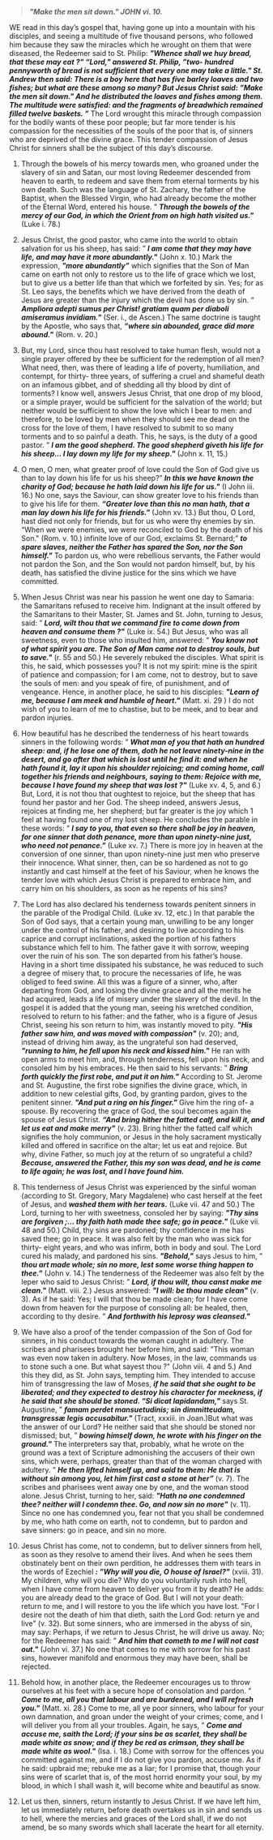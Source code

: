 
> **_"Make the men sit down." JOHN vi. 10._**

WE read in this day’s gospel that, having gone up into a mountain with his disciples, and seeing a multitude of five thousand persons, who followed him because they saw the miracles which he wrought on them that were diseased, the Redeemer said to St. Philip: **_"Whence shall we huy bread, that these may eat ?" “Lord," answered St. Philip, ”two- hundred pennyworth of bread is not sufficient that every one may take a little." St. Andrew then said: There is a boy here that has five barley loaves and two fishes; but what are these among so many? But Jesus Christ said: ”Make the men sit down." And he distributed the loaves and fishes among them. The multitude were satisfied: and the fragments of breadwhich remained filled twelve baskets. ”_** The Lord wrought this miracle through compassion for the bodily wants of these poor people; but far more tender is his compassion for the necessities of the souls of the poor that is, of sinners who are deprived of the divine grace. This tender compassion of Jesus Christ for sinners shall be the subject of this day’s discourse.

1. Through the bowels of his mercy towards men, who groaned under the slavery of sin and Satan, our most loving Redeemer descended from heaven to earth, to redeem and save them from eternal torments by his own death. Such was the language of St. Zachary, the father of the Baptist, when the Blessed Virgin, who had already become the mother of the Eternal Word, entered his house. ” **_Through the bowels of the mercy of our God, in which the Orient from on high hath visited us."_** (Luke i. 78.)

2. Jesus Christ, the good pastor, who came into the world to obtain salvation for us his sheep, has said: ” **_I am come that they may have life, and may have it more abundantly."_** (John x. 10.) Mark the expression, **_"more abundantly”_** which signifies that the Son of Man came on earth not only to restore us to the life of grace which we lost, but to give us a better life than that which we forfeited by sin. Yes; for as St. Leo says, the benefits which we have derived from the death of Jesus are greater than the injury which the devil has done us by sin. ” **_Ampliora adepti sumus per Christ! gratiam quam per diaboli amiseramus invidiam."_** (Ser. i., de Ascen.) The same doctrine is taught by the Apostle, who says that, **_“where sin abounded, grace did more abound."_** (Rom. v. 20.)

3. But, my Lord, since thou hast resolved to take human flesh, would not a single prayer offered by thee be sufficient for the redemption of all men? What need, then, was there of leading a life of poverty, humiliation, and contempt, for thirty- three years, of suffering a cruel and shameful death on an infamous gibbet, and of shedding all thy blood by dint of torments? I know well, answers Jesus Christ, that one drop of my blood, or a simple prayer, would be sufficient for the salvation of the world; but neither would be sufficient to show the love which I bear to men: and therefore, to be loved by men when they should see me dead on the cross for the love of them, I have resolved to submit to so many torments and to so painful a death. This, he says, is the duty of a good pastor. ” **_I am the good shepherd. The good shepherd giveth his life for his sheep... I lay down my life for my sheep."_** (John x. 11, 15.)

4. O men, O men, what greater proof of love could the Son of God give us than to lay down his life for us his sheep?” **_In this we have known the charity of God; because he hath laid down his life for us."_** (I John iii. 16.) No one, says the Saviour, can show greater love to his friends than to give his life for them. **_“Greater love than this no man hath, that a man lay down his life for his friends."_** (John xv. 13.) But thou, O Lord, hast died not only for friends, but for us who were thy enemies by sin. “When we were enemies, we were reconciled to God by the death of his Son." (Rom. v. 10.) infinite love of our God, exclaims St. Bernard;” **_to spare slaves, neither the Father has spared the Son, nor the Son himself."_** To pardon us, who were rebellious servants, the Father would not pardon the Son, and the Son would not pardon himself, but, by his death, has satisfied the divine justice for the sins which we have committed.

5. When Jesus Christ was near his passion he went one day to Samaria: the Samaritans refused to receive him. Indignant at the insult offered by the Samaritans to their Master, St. James and St. John, turning to Jesus, said: ” **_Lord, wilt thou that we command fire to come down from heaven and consume them ?"_** (Luke ix. 54.) But Jesus, who was all sweetness, even to those who insulted him, answered: ” **_You know not of what spirit you are. The Son of Man came not to destroy souls, but to save."_** (r. 55 and 50.) He severely rebuked the disciples. What spirit is this, he said, which possesses you? It is not my spirit: mine is the spirit of patience and compassion; for I am come, not to destroy, but to save the souls of men: and you speak of fire, of punishment, and of vengeance. Hence, in another place, he said to his disciples: **_"Learn of me, because I am meek and humble of heart."_** (Matt. xi. 29 ) I do not wish of you to learn of me to chastise, but to be meek, and to bear and pardon injuries.

6. How beautiful has he described the tenderness of his heart towards sinners in the following words: ” **_What man of you that hath an hundred sheep: and, if he lose one of them, doth he not leave ninety-nine in the desert, and go after that which is lost until he find it: and when he hath found it, lay it upon his shoulder rejoicing; and coming home, call together his friends and neighbours, saying to them: Rejoice with me, because I have found my sheep that was lost ?"_** (Luke xv. 4, 5, and 6.) But, Lord, it is not thou that oughtest to rejoice, but the sheep that has found her pastor and her God. The sheep indeed, answers Jesus, rejoices at finding me, her shepherd; but far greater is the joy which 1 feel at having found one of my lost sheep. He concludes the parable in these words: ” **_I say to you, that even so there shall be joy in heaven, for one sinner that doth penance, more than upon ninety-nine just, who need not penance."_** (Luke xv. 7.) There is more joy in heaven at the conversion of one sinner, than upon ninety-nine just men who preserve their innocence. What sinner, then, can be so hardened as not to go instantly and cast himself at the feet of his Saviour, when he knows the tender love with which Jesus Christ is prepared to embrace him, and carry him on his shoulders, as soon as he repents of his sins?

7. The Lord has also declared his tenderness towards penitent sinners in the parable of the Prodigal Child. (Luke xv. 12, etc.) In that parable the Son of God says, that a certain young man, unwilling to be any longer under the control of his father, and desiring to live according to his caprice and corrupt inclinations, asked the portion of his fathers substance which fell to him. The father gave it with sorrow, weeping over the ruin of his son. The son departed from his father’s house. Having in a short time dissipated his substance, he was reduced to such a degree of misery that, to procure the necessaries of life, he was obliged to feed swine. All this was a figure of a sinner, who, after departing from God, and losing the divine grace and all the merits he had acquired, leads a life of misery under the slavery of the devil. In the gospel it is added that the young man, seeing his wretched condition, resolved to return to his father: and the father, who is a figure of Jesus Christ, seeing his son return to him, was instantly moved to pity. **_"His father saw him, and was moved with compassion"_** (v. 20); and, instead of driving him away, as the ungrateful son had deserved, **_"running to him, he fell upon his neck and kissed him."_** He ran with open arms to meet him, and, through tenderness, fell upon his neck, and consoled him by his embraces. He then said to his servants: ” **_Bring forth quickly the first robe, and put it on him."_** According to St. Jerome and St. Augustine, the first robe signifies the divine grace, which, in addition to new celestial gifts, God, by granting pardon, gives to the penitent sinner. **_"And put a ring on his finger."_** Give him the ring of- a spouse. By recovering the grace of God, the soul becomes again the spouse of Jesus Christ. **_“And bring hither the fatted calf, and kill it, and let us eat and make merry"_** (v. 23). Bring hither the fatted calf which signifies the holy communion, or Jesus in the holy sacrament mystically killed and offered in sacrifice on the altar; let us eat and rejoice. But why, divine Father, so much joy at the return of so ungrateful a child? **_Because, answered the Father, this my son was dead, and he is come to life again; he was lost, and I have found him._**

8. This tenderness of Jesus Christ was experienced by the sinful woman (according to St. Gregory, Mary Magdalene) who cast herself at the feet of Jesus, and **_washed them with her tears._** (Luke vii. 47 and 50.) The Lord, turning to her with sweetness, consoled her by saying: **_"Thy sins are forgiven ;... thy faith hath made thee safe; go in peace."_** (Luke vii. 48 and 50.) Child, thy sins are pardoned; thy confidence in me has saved thee; go in peace. It was also felt by the man who was sick for thirty- eight years, and who was infirm, both in body and soul. The Lord cured his malady, and pardoned his sins. **_"Behold,"_** says Jesus to him, ” **_thou art made whole; sin no more, lest some worse thing happen to thee."_** (John v. 14.) The tenderness of the Redeemer was also felt by the leper who said to Jesus Christ: ” **_Lord, if thou wilt, thou canst make me clean."_** (Matt. viii. 2.) Jesus answered: **_"I will: be thou made clean"_** (v. 3). As if he said: Yes; I will that thou be made clean; for I have come down from heaven for the purpose of consoling all: be healed, then, according to thy desire. ” **_And forthwith his leprosy was cleansed."_**

9. We have also a proof of the tender compassion of the Son of God for sinners, in his conduct towards the woman caught in adultery. The scribes and pharisees brought her before him, and said: ”This woman was even now taken in adultery. Now Moses, in the law, commands us to stone such a one. But what sayest thou ?" (John viii. 4 and 5.) And this they did, as St. John says, tempting him. They intended to accuse him of transgressing the law of Moses, **_if he said that she ought to be liberated; and they expected to destroy his character for meekness, if he said that she should be stoned. “Si dicat lapidandam,"_** says St. Augustine, ” **_famam perdet mansuetudinis; sin dimmitteudam, transgressæ legis accusabitur."_** (Tract, xxxiii. in Joan.)But what was the answer of our Lord? He neither said that she should be stoned nor dismissed; but, ” **_bowing himself down, he wrote with his finger on the ground."_** The interpreters say that, probably, what he wrote on the ground was a text of Scripture admonishing the accusers of their own sins, which were, perhaps, greater than that of the woman charged with adultery. ” **_He then lifted himself up, and said to them: He that is without sin among you, let him first cast a stone at her”_** (v. 7). The scribes and pharisees went away one by one, and the woman stood alone. Jesus Christ, turning to her, said: **_"Hath no one condemned thee? neither will I condemn thee. Go, and now sin no more"_** (v. 11). Since no one has condemned you, fear not that you shall be condemned by me, who hath come on earth, not to condemn, but to pardon and save sinners: go in peace, and sin no more.

10. Jesus Christ has come, not to condemn, but to deliver sinners from hell, as soon as they resolve to amend their lives. And when he sees them obstinately bent on their own perdition, he addresses them with tears in the words of Ezechiel **_: ”Why will you die, O house of Israel?"_** (xviii. 31). My children, why will you die? Why do you voluntarily rush into hell, when I have come from heaven to deliver you from it by death? He adds: you are already dead to the grace of God. But I will not your death: return to me, and I will restore to you the life which you have lost. "For I desire not the death of him that dieth, saith the Lord God: return ye and live" (v. 32). But some sinners, who are immersed in the abyss of sin, may say: Perhaps, if we return to Jesus Christ, he will drive us away. No; for the Redeemer has said: ” **_And him that cometh to me I will not cast out."_** (John vi. 37.) No one that comes to me with sorrow for his past sins, however manifold and enormous they may have been, shall be rejected.

11. Behold how, in another place, the Redeemer encourages us to throw ourselves at his feet with a secure hope of consolation and pardon. ” **_Come to me, all you that labour and are burdened, and I will refresh you."_** (Matt. xi. 28.) Come to me, all ye poor sinners, who labour for your own damnation, and groan under the weight of your crimes; come, and I will deliver you from all your troubles. Again, he says, ” **_Come and accuse me, saith the Lord; if your sins be as scarlet, they shall be made white as snow; and if they be red as crimson, they shall be made white as wool."_** (Isa. i. 18.) Come with sorrow for the offences you committed against me, and if I do not give you pardon, accuse me. As if he said: upbraid me; rebuke me as a liar; for I promise that, though your sins were of scarlet that is, of the most horrid enormity your soul, by my blood, in which I shall wash it, will become white and beautiful as snow.

12. Let us then, sinners, return instantly to Jesus Christ. If we have left him, let us immediately return, before death overtakes us in sin and sends us to hell, where the mercies and graces of the Lord shall, if we do not amend, be so many swords which shall lacerate the heart for all eternity.


